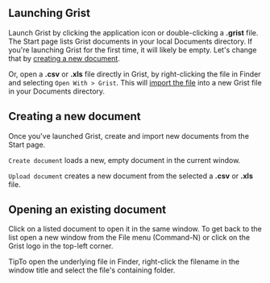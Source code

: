 Launching Grist
---------------
Launch Grist by clicking the application icon or double-clicking a **.grist** file. The Start
page lists Grist documents in your local Documents directory. If you're launching Grist for the
first time, it will likely be empty. Let's change that by [creating a new
document](#creating-a-new-document).

Or, open a **.csv** or **.xls** file directly in Grist, by right-clicking the file in Finder and
selecting `Open With > Grist`. This will [import the file](imports.md) into a new Grist file
in your Documents directory.

Creating a new document
-----------------------
Once you've launched Grist, create and import new documents from the Start page.

`Create document` loads a new, empty document in the current window.

`Upload document` creates a new document from the selected a **.csv** or **.xls** file.

Opening an existing document
----------------------------
Click on a listed document to open it in the same window. To get back to the list open a new window
from the File menu (Command-N) or click on the Grist logo in the top-left corner.

<span class='grist-tip'>Tip</span>To open the underlying file in Finder, right-click the filename in the window title and select the
file's containing folder.
